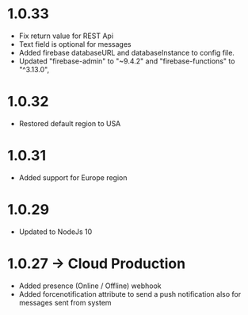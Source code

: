 # 1.0.33
- Fix return value for REST Api 
- Text field is optional for messages
- Added firebase databaseURL and databaseInstance to config file.
- Updated "firebase-admin" to "~9.4.2" and "firebase-functions" to "^3.13.0",

# 1.0.32
- Restored default region to USA

# 1.0.31
- Added support for Europe region

# 1.0.29
- Updated to NodeJs 10

# 1.0.27 -> Cloud Production
- Added presence (Online / Offline) webhook
- Added forcenotification attribute to send a push notification also for messages sent from system 